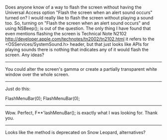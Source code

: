 Does anyone know of a way to flash the screen without having the Universal Access option "Flash the screen when an alert sound occurs" turned on?  I would really like to flash the screen without playing a sound too.  So, turning on "Flash the screen when an alert sound occurs" and using NSBeep(); is out of the question.  The only thing I have found that even mentions flashing the screen is Technical Note N2102 http://developer.apple.com/technotes/tn2002/tn2102.html it refers to the <OSServices/SystemSound.h> header, but that just looks like APIs for playing sounds there is nothing that indicates any of it would flash the screen.  Any ideas?

----

You could alter the screen's gamma or create a partially transparent white window over the whole screen.

----

Just do this:

    
FlashMenuBar(0);
FlashMenuBar(0);


----

Wow.  Perfect, F**'lashMenuBar(); is exactly what I was looking for.  Thank you.

----

Looks like the method is deprecated on Snow Leopard, alternatives?
